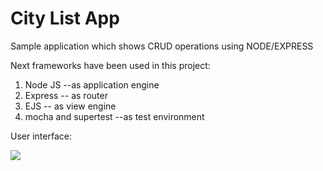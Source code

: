 # City List App

Sample application which shows CRUD operations using NODE/EXPRESS 

Next frameworks have been used in this project:

1. Node JS --as application engine
2. Express -- as router
3. EJS -- as view engine
4. mocha and supertest --as test environment

User interface:

<img src="http://s14.postimg.org/irliyv1f5/app.png"/>
